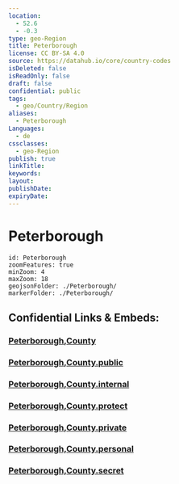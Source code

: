 ```yaml
---
location:
  - 52.6
  - -0.3
type: geo-Region
title: Peterborough
license: CC BY-SA 4.0
source: https://datahub.io/core/country-codes
isDeleted: false
isReadOnly: false
draft: false
confidential: public
tags:
  - geo/Country/Region
aliases:
  - Peterborough
Languages:
  - de
cssclasses:
  - geo-Region
publish: true
linkTitle:
keywords:
layout:
publishDate:
expiryDate:
---
```


# Peterborough

```leaflet
id: Peterborough
zoomFeatures: true 
minZoom: 4 
maxZoom: 18
geojsonFolder: ./Peterborough/
markerFolder: ./Peterborough/
```


## Confidential Links & Embeds: 

### [Peterborough,County](/_Standards/Earth/Continent/Europe/Europe~North/UK/England/Regions~England/East_of_England/Peterborough,County.md) 

### [Peterborough,County.public](/_public/Earth/Continent/Europe/Europe~North/UK/England/Regions~England/East_of_England/Peterborough,County.public.md) 

### [Peterborough,County.internal](/_internal/Earth/Continent/Europe/Europe~North/UK/England/Regions~England/East_of_England/Peterborough,County.internal.md) 

### [Peterborough,County.protect](/_protect/Earth/Continent/Europe/Europe~North/UK/England/Regions~England/East_of_England/Peterborough,County.protect.md) 

### [Peterborough,County.private](/_private/Earth/Continent/Europe/Europe~North/UK/England/Regions~England/East_of_England/Peterborough,County.private.md) 

### [Peterborough,County.personal](/_personal/Earth/Continent/Europe/Europe~North/UK/England/Regions~England/East_of_England/Peterborough,County.personal.md) 

### [Peterborough,County.secret](/_secret/Earth/Continent/Europe/Europe~North/UK/England/Regions~England/East_of_England/Peterborough,County.secret.md)

